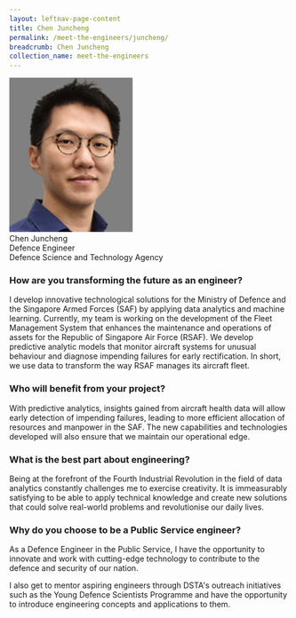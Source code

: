 ```yaml
---
layout: leftnav-page-content
title: Chen Juncheng
permalink: /meet-the-engineers/juncheng/
breadcrumb: Chen Juncheng
collection_name: meet-the-engineers
---
```


<img src="/images/Juncheng.jpg" alt="Juncheng" style="width:222px;height:278px;">
<br> Chen Juncheng
<br> Defence Engineer
<br> Defence Science and Technology Agency

### How are you transforming the future as an engineer?
I develop innovative technological solutions for the Ministry of Defence and the Singapore Armed Forces (SAF) by applying data analytics and machine learning. Currently, my team is working on the development of the Fleet Management System that enhances the maintenance and operations of assets for the Republic of Singapore Air Force (RSAF). We develop predictive analytic models that monitor aircraft systems for unusual behaviour and diagnose impending failures for early rectification. In short, we use data to transform the way RSAF manages its aircraft fleet.

### Who will benefit from your project?
With predictive analytics, insights gained from aircraft health data will allow early detection of impending failures, leading to more efficient allocation of resources and manpower in the SAF. The new capabilities and technologies developed will also ensure that we maintain our operational edge.

### What is the best part about engineering?
Being at the forefront of the Fourth Industrial Revolution in the field of data analytics constantly challenges me to exercise creativity. It is immeasurably satisfying to be able to apply technical knowledge and create new solutions that could solve real-world problems and revolutionise our daily lives.

### Why do you choose to be a Public Service engineer?
As a Defence Engineer in the Public Service, I have the opportunity to innovate and work with cutting-edge technology to contribute to the defence and security of our nation.

I also get to mentor aspiring engineers through DSTA's outreach initiatives such as the Young Defence Scientists Programme and have the opportunity to introduce engineering concepts and applications to them.
